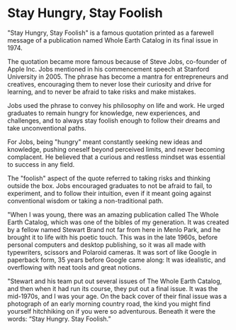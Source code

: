 # Stay Hungry, Stay Foolish

"Stay Hungry, Stay Foolish" is a famous quotation printed as a farewell message of a publication named Whole Earth Catalog in its final issue in 1974.

The quotation became more famous because of Steve Jobs, co-founder of Apple Inc. Jobs mentioned in his commencement speech at Stanford University in 2005. The phrase has become a mantra for entrepreneurs and creatives, encouraging them to never lose their curiosity and drive for learning, and to never be afraid to take risks and make mistakes.

Jobs used the phrase to convey his philosophy on life and work. He urged graduates to remain hungry for knowledge, new experiences, and challenges, and to always stay foolish enough to follow their dreams and take unconventional paths.

For Jobs, being "hungry" meant constantly seeking new ideas and knowledge, pushing oneself beyond perceived limits, and never becoming complacent. He believed that a curious and restless mindset was essential to success in any field.

The "foolish" aspect of the quote referred to taking risks and thinking outside the box. Jobs encouraged graduates to not be afraid to fail, to experiment, and to follow their intuition, even if it meant going against conventional wisdom or taking a non-traditional path.

"When I was young, there was an amazing publication called The Whole Earth Catalog, which was one of the bibles of my generation. It was created by a fellow named Stewart Brand not far from here in Menlo Park, and he brought it to life with his poetic touch. This was in the late 1960s, before personal computers and desktop publishing, so it was all made with typewriters, scissors and Polaroid cameras. It was sort of like Google in paperback form, 35 years before Google came along: It was idealistic, and overflowing with neat tools and great notions.

"Stewart and his team put out several issues of The Whole Earth Catalog, and then when it had run its course, they put out a final issue. It was the mid-1970s, and I was your age. On the back cover of their final issue was a photograph of an early morning country road, the kind you might find yourself hitchhiking on if you were so adventurous. Beneath it were the words: “Stay Hungry. Stay Foolish.” 
